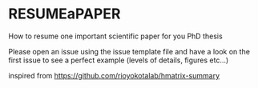 # RESUMEaPAPER
How to resume one important scientific paper for you PhD thesis

Please open an issue using the issue template file and have a look on the first issue to see a perfect example (levels of details, figures etc...)


inspired from 
https://github.com/rioyokotalab/hmatrix-summary

